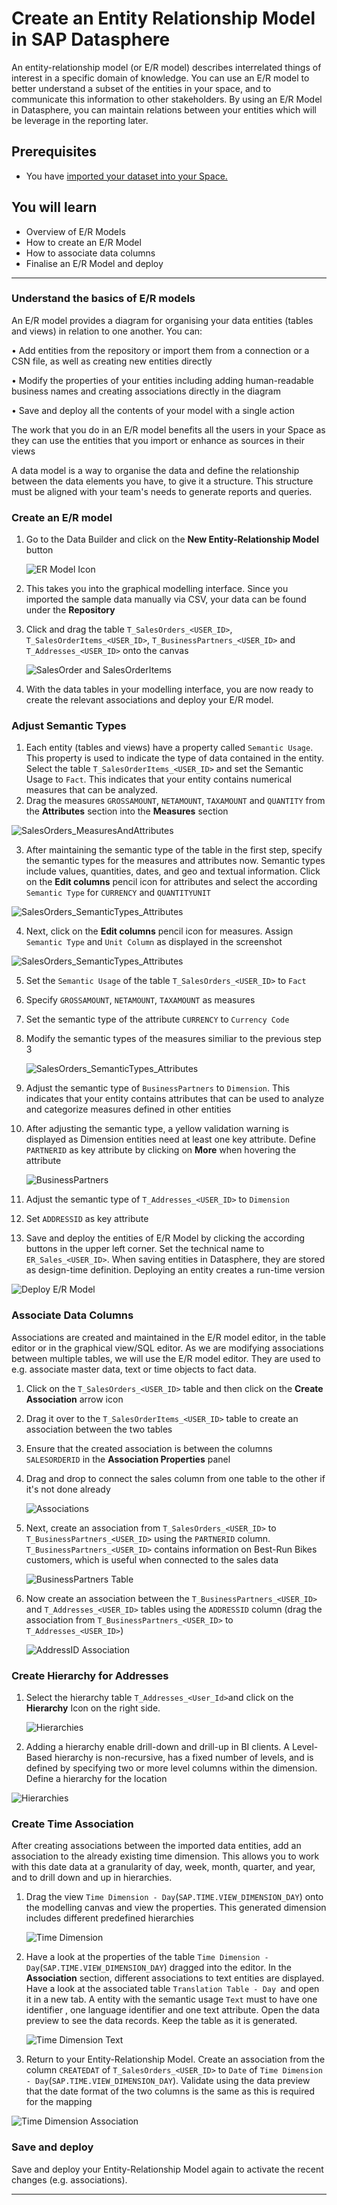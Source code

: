 # Create an Entity Relationship Model in SAP Datasphere
<!-- description --> An entity-relationship model (or E/R model) describes interrelated things of interest in a specific domain of knowledge. You can use an E/R model to better understand a subset of the entities in your space, and to communicate this information to other stakeholders. By using an E/R Model in Datasphere, you can maintain relations between your entities which will be leverage in the reporting later.

## Prerequisites
 - You have [imported your dataset into your Space.](../dsp_modeling_1-import-dataset/dsp_modeling_1-import-dataset.md)

## You will learn
  - Overview of E/R Models
  - How to create an E/R Model
  - How to associate data columns
  - Finalise an E/R Model and deploy

---

### Understand the basics of E/R models


An E/R model provides a diagram for organising your data entities (tables and views) in relation to one another. You can:

•	Add entities from the repository or import them from a connection or a CSN file, as well as creating new entities directly

•	Modify the properties of your entities including adding human-readable business names and creating associations directly in the diagram

•	Save and deploy all the contents of your model with a single action

The work that you do in an E/R model benefits all the users in your Space as they can use the entities that you import or enhance as sources in their views

A data model is a way to organise the data and define the relationship between the data elements you have, to give it a structure. This structure must be aligned with your team's needs to generate reports and queries.


### Create an E/R model


1.	Go to the Data Builder and click on the **New Entity-Relationship Model** button

    ![ER Model Icon](./images-dsp_modeling_2-create-relationships/DS_Create_ER_Model.png)

2.	This takes you into the graphical modelling interface. Since you imported the sample data manually via CSV, your data can be found under the **Repository**
3.	Click and drag the table `T_SalesOrders_<USER_ID>`, `T_SalesOrderItems_<USER_ID>`, `T_BusinessPartners_<USER_ID>` and `T_Addresses_<USER_ID>` onto the canvas

    ![SalesOrder and SalesOrderItems](./images-dsp_modeling_2-create-relationships/DS_Import_Tables.png)

5.	With the data tables in your modelling interface, you are now ready to create the relevant associations and deploy your E/R model.

### Adjust Semantic Types

1. Each entity (tables and views) have a property called `Semantic Usage`. This property is used to indicate the type of data contained in the entity. Select the table `T_SalesOrderItems_<USER_ID>` and set the Semantic Usage to `Fact`. This indicates that your entity contains numerical measures that can be analyzed.
2. Drag the measures `GROSSAMOUNT`, `NETAMOUNT`, `TAXAMOUNT` and `QUANTITY` from the **Attributes** section into the **Measures** section

  ![SalesOrders_MeasuresAndAttributes](./images-dsp_modeling_2-create-relationships/DS_SO_Items.png)

3. After maintaining the semantic type of the table in the first step, specify the semantic types for the measures and attributes now. Semantic types include values, quantities, dates, and geo and textual information. Click on the **Edit columns** pencil icon for attributes and select the according `Semantic Type` for `CURRENCY` and `QUANTITYUNIT`

  ![SalesOrders_SemanticTypes_Attributes](./images-dsp_modeling_2-create-relationships/DS_SO_Items_Attributes.png)

4. Next, click on the **Edit columns** pencil icon for measures. Assign `Semantic Type` and `Unit Column` as displayed in the screenshot

  ![SalesOrders_SemanticTypes_Attributes](./images-dsp_modeling_2-create-relationships/DS_SO_Items_Measures.png)

5. Set the `Semantic Usage` of the table `T_SalesOrders_<USER_ID>` to `Fact`

6. Specify `GROSSAMOUNT`, `NETAMOUNT`, `TAXAMOUNT` as measures

7. Set the semantic type of the attribute `CURRENCY` to `Currency Code`

8. Modify the semantic types of the measures similiar to the previous step 3

    ![SalesOrders_SemanticTypes_Attributes](./images-dsp_modeling_2-create-relationships/DS_SO_Measures.png)


9. Adjust the semantic type of `BusinessPartners` to `Dimension`. This indicates that your entity contains attributes that can be used to analyze and categorize measures defined in other entities

10. After adjusting the semantic type, a yellow validation warning is displayed as Dimension entities need at least one key attribute. Define `PARTNERID` as key attribute by clicking on **More** when hovering the attribute

    ![BusinessPartners](./images-dsp_modeling_2-create-relationships/DS_BP_Key.png)

11. Adjust the semantic type of `T_Addresses_<USER_ID>` to `Dimension`

12. Set `ADDRESSID` as key attribute 

13. Save and deploy the entities of E/R Model by clicking the according buttons in the upper left corner. Set the technical name to `ER_Sales_<USER_ID>`. When saving entities in Datasphere, they are stored as design-time definition. Deploying an entity creates a run-time version

  ![Deploy E/R Model](./images-dsp_modeling_2-create-relationships/DS_ER_Deploy.png)

### Associate Data Columns

Associations are created and maintained in the E/R model editor, in the table editor or in the graphical view/SQL editor. As we are modifying associations between multiple tables, we will use the E/R model editor.
They are used to e.g. associate master data, text or time objects to fact data.

1. Click on the `T_SalesOrders_<USER_ID>` table and then click on the **Create Association** arrow icon

2.	Drag it over to the `T_SalesOrderItems_<USER_ID>` table to create an association between the two tables

3.	Ensure that the created association is between the columns `SALESORDERID` in the **Association Properties** panel

4.	Drag and drop to connect the sales column from one table to the other if it's not done already

     ![Associations](./images-dsp_modeling_2-create-relationships/DS_SO_Associations.png)

5.	Next, create an association from `T_SalesOrders_<USER_ID>` to `T_BusinessPartners_<USER_ID>` using the `PARTNERID` column. `T_BusinessPartners_<USER_ID>`  contains information on Best-Run Bikes customers, which is useful when connected to the sales data

    ![BusinessPartners Table](./images-dsp_modeling_2-create-relationships/DS_SO_BP_Association.png)

6.	Now create an association between the `T_BusinessPartners_<USER_ID>` and `T_Addresses_<USER_ID>` tables using the `ADDRESSID` column (drag the association from `T_BusinessPartners_<USER_ID>` to `T_Addresses_<USER_ID>`)

    ![AddressID Association](./images-dsp_modeling_2-create-relationships/DS_BP_AD_Association.png)


### Create Hierarchy for Addresses
1. Select the hierarchy table `T_Addresses_<User_Id>`and click on the **Hierarchy** Icon on the right side.
   
   ![Hierarchies](./images-dsp_modeling_2-create-relationships/DS_Hierarchy.png)
   
2. Adding a hierarchy enable drill-down and drill-up in BI clients. A Level-Based hierarchy is non-recursive, has a fixed number of levels, and is defined by specifying two or more level columns within the dimension. Define a hierarchy for the location
   
  ![Hierarchies](./images-dsp_modeling_2-create-relationships/DS_Hierarchy2.png)

### Create Time Association
After creating associations between the imported data entities, add an association to the already existing time dimension. This allows you to work with this date data at a granularity of day, week, month, quarter, and year, and to drill down and up in hierarchies.

1. Drag the view `Time Dimension - Day`(`SAP.TIME.VIEW_DIMENSION_DAY`) onto the modelling canvas and view the properties. This generated dimension includes different predefined hierarchies

    ![Time Dimension](./images-dsp_modeling_2-create-relationships/DS_TimeDimensionDay.png)

2. Have a look at the properties of the table `Time Dimension - Day`(`SAP.TIME.VIEW_DIMENSION_DAY`) dragged into the editor. In the **Association** section, different associations to text entities are displayed. Have a look at the associated table `Translation Table - Day `and open it in a new tab. A entity with the semantic usage `Text` must to have one identifier , one language identifier and one text attribute. Open the data preview to see the data records. Keep the table as it is generated.

    ![Time Dimension Text](./images-dsp_modeling_2-create-relationships/DS_TimeDimensionDay_Text.png)

3. Return to your Entity-Relationship Model. Create an association from the column `CREATEDAT` of `T_SalesOrders_<USER_ID>` to `Date` of `Time Dimension - Day`(`SAP.TIME.VIEW_DIMENSION_DAY`). Validate using the data preview that the date format of the two columns is the same as this is required for the mapping
   
  ![Time Dimension Association](./images-dsp_modeling_2-create-relationships/DS_TimeDimensionDay_Association.png)
 


### Save and deploy

Save and deploy your Entity-Relationship Model again to activate the recent changes (e.g. associations).

---
